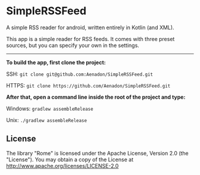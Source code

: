 # SimpleRSSFeed
A simple RSS reader for android, written entirely in Kotlin (and XML).

This app is a simple reader for RSS feeds. It comes with three preset sources, but you can specify your own in the settings.

---
**To build the app, first clone the project:**

SSH: `git clone git@github.com:Aenadon/SimpleRSSFeed.git`

HTTPS: `git clone https://github.com/Aenadon/SimpleRSSFeed.git`

**After that, open a command line inside the root of the project and type:**

Windows: `gradlew assembleRelease`

Unix: `./gradlew assembleRelease`

## License

The library "Rome" is licensed under the Apache License, Version 2.0 (the "License"). You may obtain a copy of the License at http://www.apache.org/licenses/LICENSE-2.0
